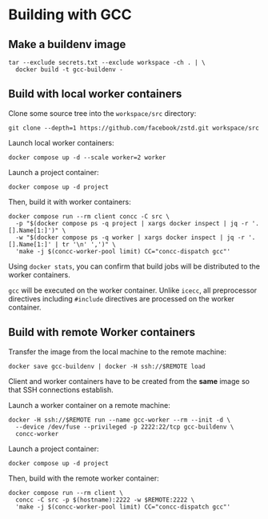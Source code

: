 # Building with GCC

## Make a buildenv image

```shell
tar --exclude secrets.txt --exclude workspace -ch . | \
  docker build -t gcc-buildenv -
```

## Build with local worker containers

Clone some source tree into the `workspace/src` directory:

```shell
git clone --depth=1 https://github.com/facebook/zstd.git workspace/src
```

Launch local worker containers:

```shell
docker compose up -d --scale worker=2 worker
```

Launch a project container:

```shell
docker compose up -d project
```

Then, build it with worker containers:

```shell
docker compose run --rm client concc -C src \
  -p "$(docker compose ps -q project | xargs docker inspect | jq -r '.[].Name[1:]')" \
  -w "$(docker compose ps -q worker | xargs docker inspect | jq -r '.[].Name[1:]' | tr '\n' ',')" \
  'make -j $(concc-worker-pool limit) CC="concc-dispatch gcc"'
```

Using `docker stats`, you can confirm that build jobs will be distributed to the
worker containers.

`gcc` will be executed on the worker container.  Unlike `icecc`, all
preprocessor directives including `#include` directives are processed on the
worker container.

## Build with remote Worker containers

Transfer the image from the local machine to the remote machine:

```shell
docker save gcc-buildenv | docker -H ssh://$REMOTE load
```

Client and worker containers have to be created from the **same** image so that
SSH connections establish.

Launch a worker container on a remote machine:

```shell
docker -H ssh://$REMOTE run --name gcc-worker --rm --init -d \
  --device /dev/fuse --privileged -p 2222:22/tcp gcc-buildenv \
  concc-worker
```

Launch a project container:

```shell
docker compose up -d project
```

Then, build with the remote worker container:

```shell
docker compose run --rm client \
  concc -C src -p $(hostname):2222 -w $REMOTE:2222 \
  'make -j $(concc-worker-pool limit) CC="concc-dispatch gcc"'
```
